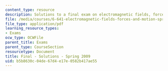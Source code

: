 ```yaml
---
content_type: resource
description: Solutions to a final exam on electromagnetic fields, forces, and motion.
file: /media/courses/6-641-electromagnetic-fields-forces-and-motion-spring-2009/b5b8630c04de67d4e17e0582b417ae55_MIT6_641s09_sol_exam2009.pdf
file_type: application/pdf
learning_resource_types:
- Exams
ocw_type: OCWFile
parent_title: Exams
parent_type: CourseSection
resourcetype: Document
title: Final - Solutions - Spring 2009
uid: b5b8630c-04de-67d4-e17e-0582b417ae55
---
```

